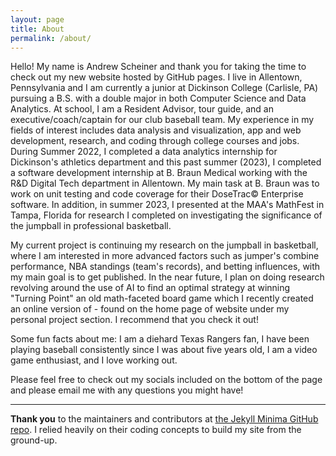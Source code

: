 ```yaml
---
layout: page
title: About
permalink: /about/
---
```

Hello! My name is Andrew Scheiner and thank you for taking the time to check out my new website hosted by GitHub pages.
I live in Allentown, Pennsylvania and I am currently a junior at Dickinson College (Carlisle, PA) pursuing a B.S. with a double major in both Computer Science and Data Analytics. 
At school, I am a Resident Advisor, tour guide, and an executive/coach/captain for our club baseball team.
My experience in my fields of interest includes data analysis and visualization, app and web development, research, and coding through college courses and jobs.
During Summer 2022, I completed a data analytics internship for Dickinson's athletics department and this past summer (2023), I completed a software development internship at B. Braun Medical working with the R&D Digital Tech department in Allentown. My main task at B. Braun was to work on unit testing and code coverage for their DoseTrac© Enterprise software. In addition, in summer 2023, I presented at the MAA's MathFest in Tampa, Florida for research I completed on investigating the significance of the jumpball in professional basketball.

My current project is continuing my research on the jumpball in basketball, where I am interested in more advanced factors such as jumper's combine performance, NBA standings (team's records), and betting influences, with my main goal is to get published. In the near future, I plan on doing research revolving around the use of AI to find an optimal strategy at winning "Turning Point" an old math-faceted board game which I recently created an online version of - found on the home page of website under my personal project section. I recommend that you check it out!

Some fun facts about me: I am a diehard Texas Rangers fan, I have been playing baseball consistently since I was about five years old, I am a video game enthusiast, and I love working out.

Please feel free to check out my socials included on the bottom of the page and please email me with any questions you might have!


---


**Thank you** to the maintainers and contributors at [the Jekyll Minima GitHub repo](https://github.com/jekyll/minima). I relied heavily on their coding concepts to build my site from the ground-up.
